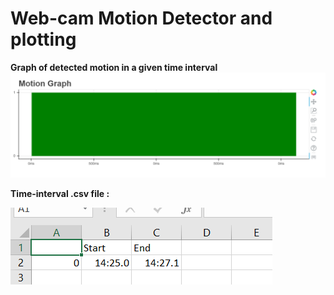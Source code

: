 # Web-cam Motion Detector and plotting

**Graph of detected motion in a given time interval**
![none](https://github.com/truthfool/webcam_motion_detector/blob/master/sample/Screenshot%20(62).png)

**Time-interval .csv file :**

![none](https://github.com/truthfool/webcam_motion_detector/blob/master/sample/Screenshot%20(67).png)
